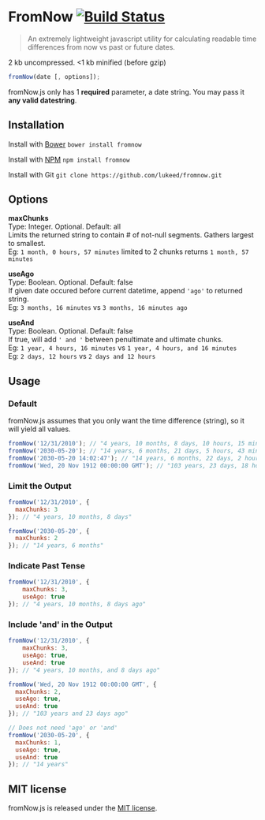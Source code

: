 # FromNow [![Build Status](https://travis-ci.org/lukeed/fromNow.svg?branch=master)](https://travis-ci.org/lukeed/fromNow)

> An extremely lightweight javascript utility for calculating readable time differences from now vs past or future dates.

2 kb uncompressed. <1 kb minified (before gzip)

```javascript
fromNow(date [, options]);
```

fromNow.js only has 1 **required** parameter, a date string. You may pass it **any valid datestring**.

## Installation

Install with [Bower](http://bower.io) `bower install fromnow`

Install with [NPM](http://nodejs.org/) `npm install fromnow`

Install with Git `git clone https://github.com/lukeed/fromnow.git`

## Options

**maxChunks**<br>
Type: Integer. Optional. Default: all<br>
Limits the returned string to contain # of not-null segments. Gathers largest to smallest.<br>
Eg: `1 month, 0 hours, 57 minutes` limited to 2 chunks returns `1 month, 57 minutes`

**useAgo**<br>
Type: Boolean. Optional. Default: false<br>
If given date occured before current datetime, append `'ago'` to returned string.<br>
Eg: `3 months, 16 minutes` vs `3 months, 16 minutes ago`

**useAnd**<br>
Type: Boolean. Optional. Default: false<br>
If true, will add `' and '` between penultimate and ultimate chunks.<br>
Eg: `1 year, 4 hours, 16 minutes` vs `1 year, 4 hours, and 16 minutes`<br>
Eg: `2 days, 12 hours` vs `2 days and 12 hours`<br>

## Usage
### Default
fromNow.js assumes that you only want the time difference (string), so it will yield all values.

```javascript
fromNow('12/31/2010'); // "4 years, 10 months, 8 days, 10 hours, 15 minutes"
fromNow('2030-05-20'); // "14 years, 6 months, 21 days, 5 hours, 43 minutes"
fromNow('2030-05-20 14:02:47'); // "14 years, 6 months, 22 days, 2 hours, 44 minutes"
fromNow('Wed, 20 Nov 1912 00:00:00 GMT'); // "103 years, 23 days, 18 hours, 20 minutes"
```

### Limit the Output
```javascript
fromNow('12/31/2010', {
  maxChunks: 3
}); // "4 years, 10 months, 8 days"

fromNow('2030-05-20', {
  maxChunks: 2
}); // "14 years, 6 months"
```

### Indicate Past Tense
```javascript
fromNow('12/31/2010', {
	maxChunks: 3,
	useAgo: true
}); // "4 years, 10 months, 8 days ago"
```

### Include 'and' in the Output
```javascript
fromNow('12/31/2010', {
	maxChunks: 3,
	useAgo: true,
	useAnd: true
}); // "4 years, 10 months, and 8 days ago"

fromNow('Wed, 20 Nov 1912 00:00:00 GMT', {
  maxChunks: 2,
  useAgo: true,
  useAnd: true
}); // "103 years and 23 days ago"

// Does not need 'ago' or 'and'
fromNow('2030-05-20', {
  maxChunks: 1,
  useAgo: true,
  useAnd: true
}); // "14 years"
```


## MIT license
fromNow.js is released under the [MIT license](http://lukeed.mit-license.org).
